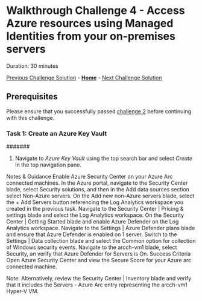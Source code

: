 # Walkthrough Challenge 4 - Access Azure resources using Managed Identities from your on-premises servers

Duration: 30 minutes

[Previous Challenge Solution](../challenge-2/solution.md) - **[Home](../../Readme.md)** - [Next Challenge Solution](../challenge-4/solution.md)

## Prerequisites

Please ensure that you successfully passed [challenge 2](../../Readme.md#challenge-2) before continuing with this challenge.

### Task 1: Create an Azure Key Vault



#######
1. Navigate to *Azure Key Vault* using the top search bar and select *Create* in the top navigation pane.

Notes & Guidance
Enable Azure Security Center on your Azure Arc connected machines.
In the Azure portal, navigate to the Security Center blade, select Security solutions, and then in the Add data sources section select Non-Azure servers.
On the Add new non-Azure servers blade, select the + Add Servers button referencing the Log Analytics workspace you created in the previous task.
Navigate to the Security Center | Pricing & settings blade and select the Log Analytics workspace.
On the Security Center | Getting Started blade and enable Azure Defender on the Log Analytics workspace.
Navigate to the Settings | Azure Defender plans blade and ensure that Azure Defender is enabled on 1 server.
Switch to the Settings | Data collection blade and select the Common option for collection of Windows security events.
Navigate to the arcch-vm1 blade, select Security, an verify that Azure Defender for Servers is On.
Success Criteria
Open Azure Security Center and view the Secure Score for your Azure arc connected machine.

Note: Alternatively, review the Security Center | Inventory blade and verify that it includes the Servers - Azure Arc entry representing the arcch-vm1 Hyper-V VM.
